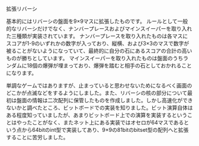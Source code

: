 拡張リバーシ

基本的にはリバーシの盤面を9×9マスに拡張したものです。
ルールとして一般的なリバーシだけでなく、ナンバープレースおよびマインスイーパーを取り入れた三種類が実装されています。
ナンバープレースを取り入れたものは各マスにスコアが1-9のいずれかの数字が入っており、縦横、および3×3のマスで数字が被ることがないようになっていて、最終的に自分の石にあるスコアの合計の高いものが勝ちとしています。
マインスイーパーを取り入れたものは盤面のうちランダムに18個の爆弾が埋まっており、爆弾を踏むと相手の石としておかれることになります。

単調なゲームではありますが、止まっていると思わせないためになるべく画面のどこかが点滅などをするようにしました。また、リバーシの核の部分について最初は盤面の情報は二次配列に保管したものを作成しました。しかし高速化ができないかと調べたところ、ビットボードでの実装を知りました。ビット演算自体はある程度知っていましたが、あまりビットボード上での演算を実装するということはやったことがなく、またネット上にある実装ではオセロが64マスであるという点から64bitのint型で実装してあり、9×9の81bitのbitset型の配列へと拡張することに苦労しました。
